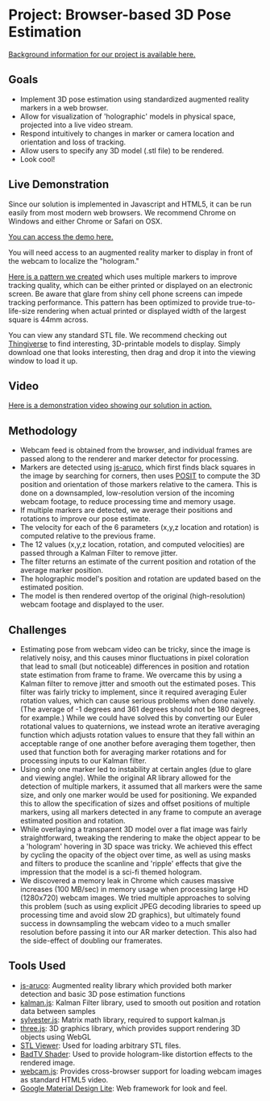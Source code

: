 # Project: Browser-based 3D Pose Estimation

[Background information for our project is available here.](http://www.heuckroth.com/CS585_Project/proposal/)

## Goals

* Implement 3D pose estimation using standardized augmented reality markers in a web browser. 
* Allow for visualization of 'holographic' models in physical space, projected into a live video stream.
* Respond intuitively to changes in marker or camera location and orientation and loss of tracking.
* Allow users to specify any 3D model (.stl file) to be rendered.
* Look cool!

## Live Demonstration

Since our solution is implemented in Javascript and HTML5, it can be run easily from most modern web browsers. We recommend Chrome on Windows and either Chrome or Safari on OSX.

[You can access the demo here.](https://nesciosquidsecure.github.io/CS585_Project/demo/)

You will need access to an augmented reality marker to display in front of the webcam to localize the "hologram." 

[Here is a pattern we created](https://raw.githubusercontent.com/Nesciosquid/CS585_Project/master/demo/markers/MultiMarkerDuo.png) which uses multiple markers to improve tracking quality, which can be either printed or displayed on an electronic screen. Be aware that glare from shiny cell phone screens can impede tracking performance. This pattern has been optimized to provide true-to-life-size rendering when actual printed or displayed width of the largest square is 44mm across.

You can view any standard STL file. We recommend checking out [Thingiverse](https://www.thingiverse.com/) to find interesting, 3D-printable models to display. Simply download one that looks interesting, then drag and drop it into the viewing window to load it up.

## Video

[Here is a demonstration video showing our solution in action.](https://www.youtube.com/watch?v=CxM675WPhRY&feature=youtu.be)

## Methodology

* Webcam feed is obtained from the browser, and individual frames are passed along to the renderer and marker detector for processing.
* Markers are detected using [js-aruco](https://github.com/jcmellado/js-aruco), which first finds black squares in the image by searching for corners, then uses [POSIT](http://www.aforgenet.com/articles/posit/) to compute the 3D position and orientation of those markers relative to the camera. This is done on a downsampled, low-resolution version of the incoming webcam footage, to reduce processing time and memory usage.
* If multiple markers are detected, we average their positions and rotations to improve our pose estimate.
* The velocity for each of the 6 parameters (x,y,z location and rotation) is computed relative to the previous frame.
* The 12 values (x,y,z location, rotation, and computed velocities) are passed through a Kalman Filter to remove jitter.
* The filter returns an estimate of the current position and rotation of the average marker position.
* The holographic model's position and rotation are updated based on the estimated position.
* The model is then rendered overtop of the original (high-resolution) webcam footage and displayed to the user.

## Challenges

* Estimating pose from webcam video can be tricky, since the image is relatively noisy, and this causes minor fluctuations in pixel coloration that lead to small (but noticeable) differences in position and rotation state estimation from frame to frame. We overcame this by using a Kalman filter to remove jitter and smooth out the estimated poses. This filter was fairly tricky to implement, since it required averaging Euler rotation values, which can cause serious problems when done naively. (The average of -1 degrees and 361 degrees should not be 180 degrees, for example.) While we could have solved this by converting our Euler rotational values to quaternions, we instead wrote an iterative averaging function which adjusts rotation values to ensure that they fall within an acceptable range of one another before averaging them together, then used that function both for averaging marker rotations and for processing inputs to our Kalman filter.
* Using only one marker led to instability at certain angles (due to glare and viewing angle). While the original AR library allowed for the detection of multiple markers, it assumed that all markers were the same size, and only one marker would be used for positioning. We expanded this to allow the specification of sizes and offset positions of multiple markers, using all markers detected in any frame to compute an average estimated position and rotation.
* While overlaying a transparent 3D model over a flat image was fairly straightforward, tweaking the rendering to make the object appear to be a 'hologram' hovering in 3D space was tricky. We achieved this effect by cycling the opacity of the object over time, as well as using masks and filters to produce the scanline and 'ripple' effects that give the impression that the model is a sci-fi themed hologram.
* We discovered a memory leak in Chrome which causes massive increases (100 MB/sec) in memory usage when processing large HD (1280x720) webcam images. We tried multiple approaches to solving this problem (such as using explicit JPEG decoding libraries to speed up processing time and avoid slow 2D graphics), but ultimately found success in downsampling the webcam video to a much smaller resolution before passing it into our AR marker detection. This also had the side-effect of doubling our framerates.

## Tools Used

* [js-aruco](https://github.com/jcmellado/js-aruco): Augmented reality library which provided both marker detection and basic 3D pose estimation functions
* [kalman.js](https://github.com/itamarwe/kalman): Kalman Filter library, used to smooth out position and rotation data between samples
* [sylvester.js](http://sylvester.jcoglan.com/): Matrix math library, required to support kalman.js 
* [three.js](https://github.com/mrdoob/three.js/): 3D graphics library, which provides support rendering 3D objects using WebGL
* [STL Viewer](https://gist.github.com/bellbind/477817982584ac8473ef/): Used for loading arbitrary STL files.
* [BadTV Shader](https://www.airtightinteractive.com/demos/js/badtvshader/): Used to provide hologram-like distortion effects to the rendered image.
* [webcam.js](https://github.com/jhuckaby/webcamjs): Provides cross-browser support for loading webcam images as standard HTML5 video.
* [Google Material Design Lite](http://www.getmdl.io/): Web framework for look and feel.
   

